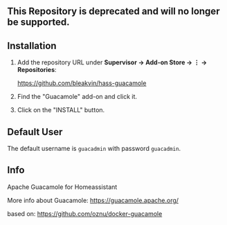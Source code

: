 ## This Repository is deprecated and will no longer be supported.



## Installation
1. Add the repository URL under **Supervisor → Add-on Store → ⋮ → Repositories**:

    https://github.com/bleakvin/hass-guacamole
2. Find the "Guacamole" add-on and click it.
3. Click on the "INSTALL" button.


## Default User

The default username is `guacadmin` with password `guacadmin`.


## Info

Apache Guacamole for Homeassistant

More info about Guacamole: https://guacamole.apache.org/

based on: https://github.com/oznu/docker-guacamole
